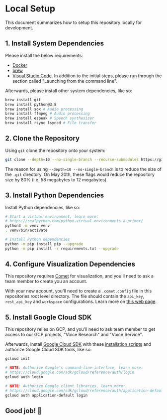 # Local Setup

This document summarizes how to setup this repository locally for development.

## 1. Install System Dependencies

Please install the below requirements:

- [Docker](https://www.docker.com/products/docker-desktop)
- [brew](https://brew.sh/)
- [Visual Studio Code](https://code.visualstudio.com/docs/setup/mac). In addition to the
  initial steps, please run through the section called "Launching from the command line".

Afterwards, please install other system dependencies, like so:

```bash
brew install git
brew install python@3.8
brew install sox # Audio processing
brew install ffmpeg # Audio processing
brew install espeak # Speech synthesizer
brew install rsync lsyncd # File transfer
```

## 2. Clone the Repository

Using `git` clone the repository onto your system:

```bash
git clone --depth=10 --no-single-branch --recurse-submodules https://github.com/wellsaid-labs/Text-to-Speech.git
```

The reason for using `--depth=10 --no-single-branch` is to reduce the size of the `.git` directory.
On May 20th, these flags would reduce the repository size by 80%
(i.e. 58 megabytes to 12 megabytes).

## 3. Install Python Dependencies

Install Python dependencies, like so:

```bash
# Start a virtual environment, learn more:
# https://realpython.com/python-virtual-environments-a-primer/
python3 -m venv venv
. venv/bin/activate

# Install Python dependencies
python -m pip install pip --upgrade
python -m pip install -r requirements.txt --upgrade
```

## 4. Configure Visualization Dependencies

This repository requires [Comet](https://www.comet.ml) for visualization, and you'll need to ask
a team member to create you an account.

With your new account, you'll need to create a `.comet.config` file in this repositories root
level directory. The file should contain the `api_key`, `rest_api_key` and `workspace`
configurations. Learn more on
[this web page](https://www.comet.ml/docs/python-sdk/advanced/#python-configuration).

## 5. Install Google Cloud SDK

This repository relies on GCP, and you'll need to ask team member to get access to our GCP projects,
"Voice Research" and "Voice Service".

Afterwards, install [Google Cloud SDK](https://cloud.google.com/sdk/) with these
[installation scripts](https://cloud.google.com/sdk/docs/downloads-interactive) and authorize
Google Cloud SDK tools, like so:

```bash
gcloud init

# NOTE: Authorize Google's command-line-interface, learn more:
# https://cloud.google.com/sdk/gcloud/reference/auth/login
gcloud auth login

# NOTE: Authorize Google client libraries, learn more:
# https://cloud.google.com/sdk/gcloud/reference/auth/application-default
gcloud auth application-default login
```

## Good job! 🎉
